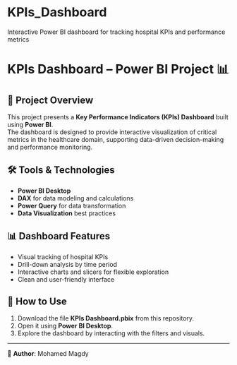 # KPIs_Dashboard
Interactive Power BI dashboard for tracking hospital KPIs and performance metrics
# KPIs Dashboard – Power BI Project 📊

## 📌 Project Overview
This project presents a **Key Performance Indicators (KPIs) Dashboard** built using **Power BI**.  
The dashboard is designed to provide interactive visualization of critical metrics in the healthcare domain, supporting data-driven decision-making and performance monitoring.

## 🛠 Tools & Technologies
- **Power BI Desktop**
- **DAX** for data modeling and calculations
- **Power Query** for data transformation
- **Data Visualization** best practices

## 📊 Dashboard Features
- Visual tracking of hospital KPIs
- Drill-down analysis by time period
- Interactive charts and slicers for flexible exploration
- Clean and user-friendly interface

## 🚀 How to Use
1. Download the file **KPIs Dashboard.pbix** from this repository.  
2. Open it using **Power BI Desktop**.  
3. Explore the dashboard by interacting with the filters and visuals.

---

👤 **Author**: Mohamed Magdy  

